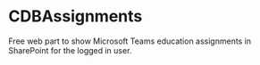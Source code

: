 # CDBAssignments
Free web part to show Microsoft Teams education assignments in SharePoint for the logged in user.
